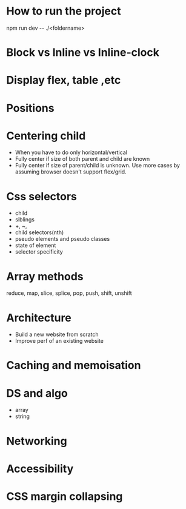 # How to run the project
  npm run dev -- ./\<foldername>

# Block vs Inline vs Inline-clock
# Display flex, table ,etc
# Positions
# Centering child
  * When you have to do only horizontal/vertical
  * Fully center if size of both parent and child are known
  * Fully center if size of parent/child is unknown. Use more cases by assuming browser doesn't support flex/grid.
# Css selectors
  * child
  * siblings
  * +, ~, <space>
  * child selectors(nth)
  * pseudo elements and pseudo classes
  * state of element
 * selector specificity
# Array methods
  reduce, map, slice, splice, pop, push, shift, unshift
# Architecture
  * Build a new website from scratch
  * Improve perf of an existing website
# Caching and memoisation
# DS and algo
  * array
  * string
# Networking
# Accessibility
# CSS margin collapsing
